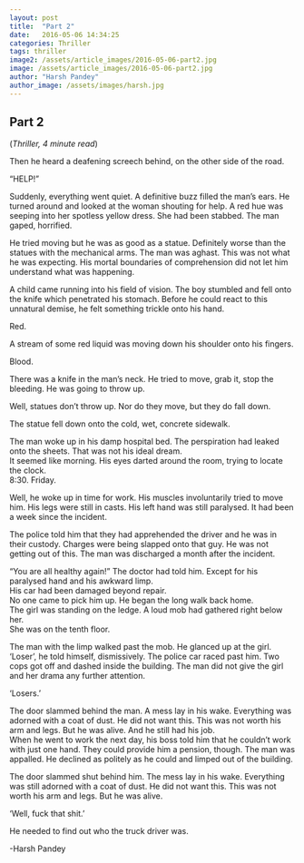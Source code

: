 ```yaml
---
layout: post
title:  "Part 2"
date:   2016-05-06 14:34:25
categories: Thriller
tags: thriller
image2: /assets/article_images/2016-05-06-part2.jpg
image: /assets/article_images/2016-05-06-part2.jpg
author: "Harsh Pandey"
author_image: /assets/images/harsh.jpg
---
```

<h2>Part 2</h2>
(<i>Thriller, 4 minute read</i>)
<p>Then he heard a deafening screech behind, on the other side of the road.</p>
<p>“HELP!”</p>
<p>Suddenly, everything went quiet. A definitive buzz filled the man’s ears. He turned around and looked at the woman shouting for help. A red hue was seeping into her spotless yellow dress. She had been stabbed. The man gaped, horrified.</p>
<p>He tried moving but he was as good as a statue. Definitely worse than the statues with the mechanical arms.
The man was aghast. This was not what he was expecting. His mortal boundaries of comprehension did not let him understand what was happening.</p>
<p>A child came running into his field of vision. The boy stumbled and fell onto the knife which penetrated his stomach. Before he could react to this unnatural demise, he felt something trickle onto his hand.</p>
<p>Red.</p> 
<p>A stream of some red liquid was moving down his shoulder onto his fingers.</p>
<p>Blood.</p>
<p>There was a knife in the man’s neck. He tried to move, grab it, stop the bleeding. He was going to throw up.</p>
<p>Well, statues don’t throw up. Nor do they move, but they do fall down.</p>
<p>The statue fell down onto the cold, wet, concrete sidewalk.</p>
<p>The man woke up in his damp hospital bed. The perspiration had leaked onto the sheets. That was not his ideal dream.<br>
It seemed like morning. His eyes darted around the room, trying to locate the clock.<br>
8:30. Friday.</p>
<p>Well, he woke up in time for work. His muscles involuntarily tried to move him. His legs were still in casts. His left hand was still paralysed. It had been a week since the incident.</p>
<p>The police told him that they had apprehended the driver and he was in their custody. Charges were being slapped onto that guy. He was not getting out of this.
The man was discharged a month after the incident. </p>
<p>“You are all healthy again!” The doctor had told him. Except for his paralysed hand and his awkward limp.<br>
His car had been damaged beyond repair.<br>
No one came to pick him up. He began the long walk back home. <br>
The girl was standing on the ledge. A loud mob had gathered right below her.<br>
She was on the tenth floor.</p>
<p>The man with the limp walked past the mob. He glanced up at the girl. ‘Loser’, he told himself, dismissively. The police car raced past him. Two cops got off and dashed inside the building. The man did not give the girl and her drama any further attention.</p>
<p>‘Losers.’</p>
<p>The door slammed behind the man. A mess lay in his wake. Everything was adorned with a coat of dust. He did not want this. This was not worth his arm and legs.
But he was alive. And he still had his job.<br>
When he went to work the next day, his boss told him that he couldn’t work with just one hand. They could provide him a pension, though. The man was appalled. He declined as politely as he could and limped out of the building.</p>
<p>The door slammed shut behind him. The mess lay in his wake. Everything was still adorned with a coat of dust. He did not want this. This was not worth his arm and legs.
But he was alive.</p>
<p>‘Well, fuck that shit.’</p>
<p>He needed to find out who the truck driver was.</p>
<p>-Harsh Pandey</p>

